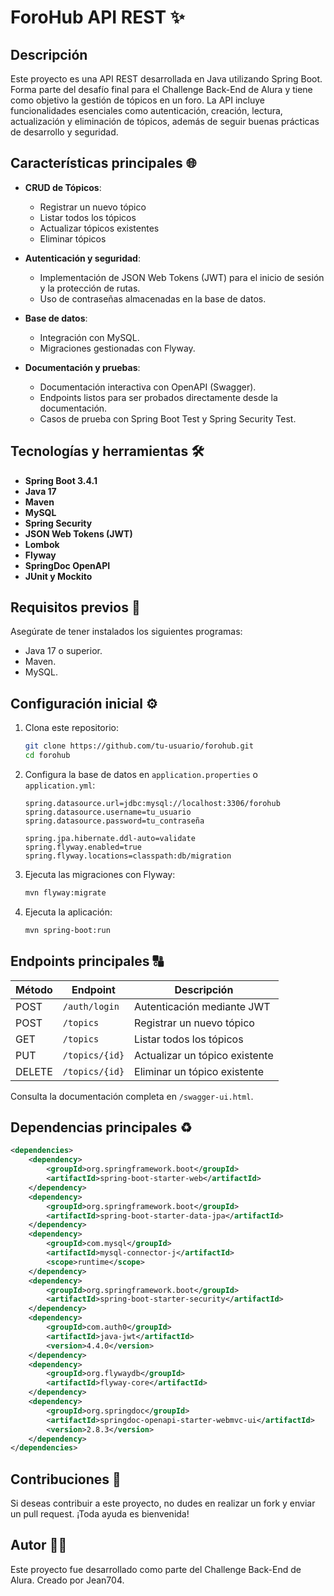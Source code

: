 # ForoHub API REST ✨

## Descripción

Este proyecto es una API REST desarrollada en Java utilizando Spring Boot. Forma parte del desafío final para el Challenge Back-End de Alura y tiene como objetivo la gestión de tópicos en un foro. La API incluye funcionalidades esenciales como autenticación, creación, lectura, actualización y eliminación de tópicos, además de seguir buenas prácticas de desarrollo y seguridad.

## Características principales 🌐

- **CRUD de Tópicos**:
  - Registrar un nuevo tópico
  - Listar todos los tópicos
  - Actualizar tópicos existentes
  - Eliminar tópicos

- **Autenticación y seguridad**:
  - Implementación de JSON Web Tokens (JWT) para el inicio de sesión y la protección de rutas.
  - Uso de contraseñas almacenadas en la base de datos.

- **Base de datos**:
  - Integración con MySQL.
  - Migraciones gestionadas con Flyway.

- **Documentación y pruebas**:
  - Documentación interactiva con OpenAPI (Swagger).
  - Endpoints listos para ser probados directamente desde la documentación.
  - Casos de prueba con Spring Boot Test y Spring Security Test.

## Tecnologías y herramientas 🛠️

- **Spring Boot 3.4.1**
- **Java 17**
- **Maven**
- **MySQL**
- **Spring Security**
- **JSON Web Tokens (JWT)**
- **Lombok**
- **Flyway**
- **SpringDoc OpenAPI**
- **JUnit y Mockito**

## Requisitos previos 🔧

Asegúrate de tener instalados los siguientes programas:

- Java 17 o superior.
- Maven.
- MySQL.

## Configuración inicial ⚙️

1. Clona este repositorio:
   ```bash
   git clone https://github.com/tu-usuario/forohub.git
   cd forohub
   ```

2. Configura la base de datos en `application.properties` o `application.yml`:
   ```properties
   spring.datasource.url=jdbc:mysql://localhost:3306/forohub
   spring.datasource.username=tu_usuario
   spring.datasource.password=tu_contraseña

   spring.jpa.hibernate.ddl-auto=validate
   spring.flyway.enabled=true
   spring.flyway.locations=classpath:db/migration
   ```

3. Ejecuta las migraciones con Flyway:
   ```bash
   mvn flyway:migrate
   ```

4. Ejecuta la aplicación:
   ```bash
   mvn spring-boot:run
   ```

## Endpoints principales 🔠

| Método | Endpoint           | Descripción                     |
|--------|--------------------|---------------------------------|
| POST   | `/auth/login`      | Autenticación mediante JWT      |
| POST   | `/topics`          | Registrar un nuevo tópico       |
| GET    | `/topics`          | Listar todos los tópicos        |
| PUT    | `/topics/{id}`     | Actualizar un tópico existente  |
| DELETE | `/topics/{id}`     | Eliminar un tópico existente    |

Consulta la documentación completa en `/swagger-ui.html`.

## Dependencias principales ♻️

```xml
<dependencies>
    <dependency>
        <groupId>org.springframework.boot</groupId>
        <artifactId>spring-boot-starter-web</artifactId>
    </dependency>
    <dependency>
        <groupId>org.springframework.boot</groupId>
        <artifactId>spring-boot-starter-data-jpa</artifactId>
    </dependency>
    <dependency>
        <groupId>com.mysql</groupId>
        <artifactId>mysql-connector-j</artifactId>
        <scope>runtime</scope>
    </dependency>
    <dependency>
        <groupId>org.springframework.boot</groupId>
        <artifactId>spring-boot-starter-security</artifactId>
    </dependency>
    <dependency>
        <groupId>com.auth0</groupId>
        <artifactId>java-jwt</artifactId>
        <version>4.4.0</version>
    </dependency>
    <dependency>
        <groupId>org.flywaydb</groupId>
        <artifactId>flyway-core</artifactId>
    </dependency>
    <dependency>
        <groupId>org.springdoc</groupId>
        <artifactId>springdoc-openapi-starter-webmvc-ui</artifactId>
        <version>2.8.3</version>
    </dependency>
</dependencies>
```

## Contribuciones 🌈

Si deseas contribuir a este proyecto, no dudes en realizar un fork y enviar un pull request. ¡Toda ayuda es bienvenida!

## Autor 👨‍💻

Este proyecto fue desarrollado como parte del Challenge Back-End de Alura. Creado por Jean704.



